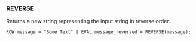<!--
This is generated by ESQL’s AbstractFunctionTestCase. Do no edit it. See ../README.md for how to regenerate it.
-->

### REVERSE
Returns a new string representing the input string in reverse order.

```esql
ROW message = "Some Text" | EVAL message_reversed = REVERSE(message);
```

